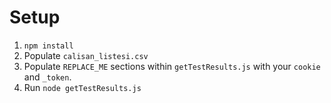 # Setup
1. `npm install`
2. Populate `calisan_listesi.csv`
3. Populate `REPLACE_ME` sections within `getTestResults.js` with your `cookie` and `_token`.
4. Run `node getTestResults.js`
